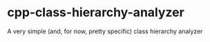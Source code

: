 cpp-class-hierarchy-analyzer
============================

A very simple (and, for now, pretty specific) class hierarchy analyzer
